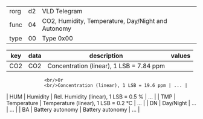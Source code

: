 
|    |   |   |
| -- | - | - |
| rorg | d2 | VLD Telegram |
| func | 04 | CO2, Humidity, Temperature, Day/Night and Autonomy |
| type | 00 | Type 0x00 |

| key | data | description | values |
| --- | --- | --- | --- |
  | CO2 | CO2 | Concentration (linear), 1 LSB = 7.84 ppm
                  <br/>Or
                  <br/>Concentration (linear), 1 LSB = 19.6 ppm | ... | 
| HUM | Humidity | Rel. Humidity (linear), 1 LSB = 0.5 % | ... | 
| TMP | Temperature | Temperature (linear), 1 LSB = 0.2 °C | ... | 
| DN | Day/Night | ... | ... | 
| BA | Battery autonomy | Battery autonomy | ... | 

  